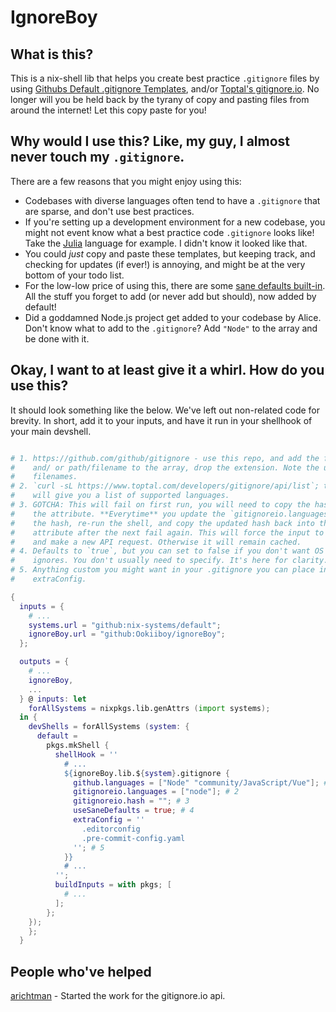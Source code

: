 # IgnoreBoy

## What is this?

This is a nix-shell lib that helps you create best practice `.gitignore` files
by using
[Githubs Default .gitignore Templates](https://github.com/github/gitignore), 
and/or [Toptal's gitignore.io](https://gitignore.io). No longer will you be held 
back by the tyrany of copy and pasting files from around the internet! Let this 
copy paste for you!

## Why would I use this? Like, my guy, I almost never touch my `.gitignore`.

There are a few reasons that you might enjoy using this:

- Codebases with diverse languages often tend to have a `.gitignore` that are
  sparse, and don't use best practices.
- If you're setting up a development environment for a new codebase, you might
  not event know what a best practice code `.gitignore` looks like! Take the
  [Julia](https://github.com/github/gitignore/blob/main/Julia.gitignore)
  language for example. I didn't know it looked like that.
- You could _just_ copy and paste these templates, but keeping track, and
  checking for updates (if ever!) is annoying, and might be at the very bottom
  of your todo list.
- For the low-low price of using this, there are some
  [sane defaults built-in](https://github.com/Ookiiboy/ignoreBoy/blob/main/flake.nix#L71C1-L76C24).
  All the stuff you forget to add (or never add but should), now added by
  default!
- Did a goddamned Node.js project get added to your codebase by Alice. Don't
  know what to add to the `.gitignore`? Add `"Node"` to the array and be done
  with it.

## Okay, I want to at least give it a whirl. How do you use this?

It should look something like the below. We've left out non-related code for
brevity. In short, add it to your inputs, and have it run in your shellhook of
your main devshell.

```nix

# 1. https://github.com/github/gitignore - use this repo, and add the filename
#    and/ or path/filename to the array, drop the extension. Note the uppercase
#    filenames.
# 2. `curl -sL https://www.toptal.com/developers/gitignore/api/list`; this
#    will give you a list of supported languages.
# 3. GOTCHA: This will fail on first run, you will need to copy the hash into 
#    the attribute. **Everytime** you update the `gitignoreio.languages`, delete
#    the hash, re-run the shell, and copy the updated hash back into the 
#    attribute after the next fail again. This will force the input to refresh,
#    and make a new API request. Otherwise it will remain cached.
# 4. Defaults to `true`, but you can set to false if you don't want OS related 
#    ignores. You don't usually need to specify. It's here for clarity.
# 5. Anything custom you might want in your .gitignore you can place in this
#    extraConfig.

{
  inputs = {
    # ...
    systems.url = "github:nix-systems/default";
    ignoreBoy.url = "github:Ookiiboy/ignoreBoy";
  };

  outputs = {
    # ...
    ignoreBoy,
    ...
  } @ inputs: let
    forAllSystems = nixpkgs.lib.genAttrs (import systems);
  in {
    devShells = forAllSystems (system: {
      default = 
        pkgs.mkShell {
          shellHook = ''
            # ...
            ${ignoreBoy.lib.${system}.gitignore {
              github.languages = ["Node" "community/JavaScript/Vue"]; # 1
              gitignoreio.languages = ["node"]; # 2
              gitignoreio.hash = ""; # 3
              useSaneDefaults = true; # 4
              extraConfig = ''
                .editorconfig
                .pre-commit-config.yaml
              ''; # 5
            }}
            # ...
          '';
          buildInputs = with pkgs; [
            # ...
          ];
        };
    });
    };
  }
```

## People who've helped
[arichtman](https://github.com/arichtman) - Started the work for the gitignore.io api.
